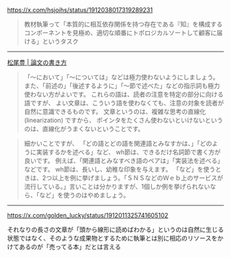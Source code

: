 https://x.com/hsjoihs/status/1912038017319289231

> 教材執筆って「本質的に相互依存関係を持つ存在である『知』を構成するコンポーネントを見極め、適切な順番にトポロジカルソートして顧客に届ける」というタスク

---

[松尾豊 | 論文の書き方](https://ymatsuo.com/information/how-to-write-paper-jp/)

> 「～において」「～については」などは極力使わないようにしましょう。 また、「前述の」「後述するように」「～節で述べた」などの指示詞も極力使わない方がよいです。 これらの語は、読者の注意を特定の部分に向ける語ですが、 よい文章は、こういう語を使わなくても、注意の対象を読者が自然に意識できるものです。 文章というのは、複雑な思考の直線化 (linearization) ですから、 ポインタをたくさん使わないといけないというのは、直線化がうまくないということです。

> 細かいことですが、 「どの語とどの語を関連語とみなすかは、」「どのように実装するかを述べる」など、 wh節は、できるだけ名詞節で書く方が良いです。 例えば、「関連語とみなすべき語のペアは」「実装法を述べる」などです。 wh節は、長いし、幼稚な印象を与えます。 「など」を使うときは、2つ以上を例に挙げましょう。「ＳＮＳなどのＷｅｂ上のサービスが流行している。」言いことは分かりますが、1個しか例を挙げられないなら、「など」を使うのはやめましょう。

---

https://x.com/golden_lucky/status/1912011325741605102

それなりの長さの文章が「頭から線形に読めばわかる」というのは自然に生じる状態ではなく、そのような成果物とするために執筆とは別に相応のリソースをかけてあるのが「売ってる本」だとは言える